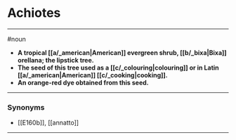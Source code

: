 # Achiotes
---
#noun
- **A tropical [[a/_american|American]] evergreen shrub, [[b/_bixa|Bixa]] orellana; the lipstick tree.**
- **The seed of this tree used as a [[c/_colouring|colouring]] or in Latin [[a/_american|American]] [[c/_cooking|cooking]].**
- **An orange-red dye obtained from this seed.**
---
### Synonyms
- [[E160b]], [[annatto]]
---
